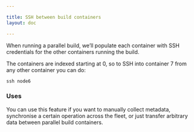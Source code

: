 ```yaml
---

title: SSH between build containers
layout: doc

---
```


When running a parallel build, we’ll populate each container with SSH
credentials for the other containers running the build.

The containers are indexed starting at 0, so to SSH into container 7
from any other container you can do:

```
ssh node6
```

### Uses

You can use this feature if you want to manually
collect metadata, synchronise a certain operation across the fleet, or
just transfer arbitrary data between parallel build containers.
